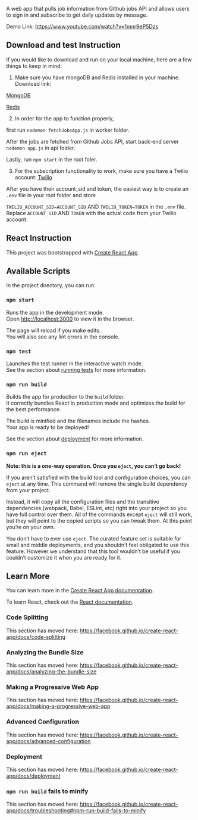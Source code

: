 A web app that pulls job information from Github jobs API and allows users to sign in and subscribe to get daily updates by message.


Demo Link: https://www.youtube.com/watch?v=1mnr9eP5Dzs



## Download and test Instruction

If you would like to download and run on your local machine, here are a few things to keep in mind:

1. Make sure you have mongoDB and Redis installed in your machine. 
Download link:


[MongoDB](https://www.mongodb.com/)


[Redis](https://redis.io/)


2. In order for the app to function properly, 

first run `nodemon fetchJobsApp.js` in worker folder.

After the jobs are fetched from Github Jobs API, start back-end server `nodemon app.js` in api folder.

Lastly, run `npm start` in the root foler.


3. For the subscription functionality to work, make sure you have a Twilio account:
[Twilio](https://www.twilio.com/)

After you have their account_sid and token, the easiest way is to create an `.env` file in your root folder and store

`TWILIO_ACCOUNT_SID=ACCOUNT_SID` AND `TWILIO_TOKEN=TOKEN` in the `.env` file. Replace `ACCOUNT_SID` AND `TOKEN` with the actual code from your Twilio account.












## React Instruction
This project was bootstrapped with [Create React App](https://github.com/facebook/create-react-app).

## Available Scripts

In the project directory, you can run:

### `npm start`

Runs the app in the development mode.<br />
Open [http://localhost:3000](http://localhost:3000) to view it in the browser.

The page will reload if you make edits.<br />
You will also see any lint errors in the console.

### `npm test`

Launches the test runner in the interactive watch mode.<br />
See the section about [running tests](https://facebook.github.io/create-react-app/docs/running-tests) for more information.

### `npm run build`

Builds the app for production to the `build` folder.<br />
It correctly bundles React in production mode and optimizes the build for the best performance.

The build is minified and the filenames include the hashes.<br />
Your app is ready to be deployed!

See the section about [deployment](https://facebook.github.io/create-react-app/docs/deployment) for more information.

### `npm run eject`

**Note: this is a one-way operation. Once you `eject`, you can’t go back!**

If you aren’t satisfied with the build tool and configuration choices, you can `eject` at any time. This command will remove the single build dependency from your project.

Instead, it will copy all the configuration files and the transitive dependencies (webpack, Babel, ESLint, etc) right into your project so you have full control over them. All of the commands except `eject` will still work, but they will point to the copied scripts so you can tweak them. At this point you’re on your own.

You don’t have to ever use `eject`. The curated feature set is suitable for small and middle deployments, and you shouldn’t feel obligated to use this feature. However we understand that this tool wouldn’t be useful if you couldn’t customize it when you are ready for it.

## Learn More

You can learn more in the [Create React App documentation](https://facebook.github.io/create-react-app/docs/getting-started).

To learn React, check out the [React documentation](https://reactjs.org/).

### Code Splitting

This section has moved here: https://facebook.github.io/create-react-app/docs/code-splitting

### Analyzing the Bundle Size

This section has moved here: https://facebook.github.io/create-react-app/docs/analyzing-the-bundle-size

### Making a Progressive Web App

This section has moved here: https://facebook.github.io/create-react-app/docs/making-a-progressive-web-app

### Advanced Configuration

This section has moved here: https://facebook.github.io/create-react-app/docs/advanced-configuration

### Deployment

This section has moved here: https://facebook.github.io/create-react-app/docs/deployment

### `npm run build` fails to minify

This section has moved here: https://facebook.github.io/create-react-app/docs/troubleshooting#npm-run-build-fails-to-minify
